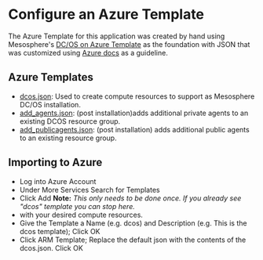 # Configure an Azure Template

The Azure Template for this application was created by hand using Mesosphere's [DC/OS on Azure Template](https://downloads.dcos.io/dcos/stable/azure.html) as the foundation with JSON that was customized using [Azure docs](https://azure.microsoft.com/en-us/resources/templates/) as a guideline.<br>

## Azure Templates
- [dcos.json](dcos.json): Used to create compute resources to support as Mesosphere DC/OS installation.
- [add_agents.json](add_agents.json): (post installation)adds additional private agents to an existing DCOS resource group.
- [add_publicagents.json](add_publicagents.json): (post installation) adds additional public agents to an existing resource group.

## Importing to Azure
- Log into Azure Account
- Under More Services Search for Templates
- Click Add  **Note:** *This only needs to be done once. If you already see "dcos" template you can stop here.*
- with your desired compute resources.
- Give the Template a Name (e.g. dcos) and Description (e.g. This is the dcos template); Click OK
- Click ARM Template; Replace the default json with the contents of the dcos.json.  Click OK




